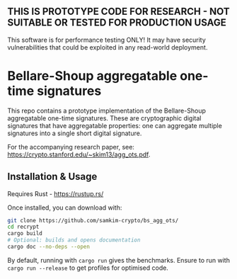 ## THIS IS PROTOTYPE CODE FOR RESEARCH - NOT SUITABLE OR TESTED FOR PRODUCTION USAGE

This software is for performance testing ONLY! It may have security
vulnerabilities that could be exploited in any read-world deployment.

# Bellare-Shoup aggregatable one-time signatures

This repo contains a prototype implementation of the Bellare-Shoup aggregatable
one-time signatures. These are cryptographic digital signatures that have
aggregatable properties: one can aggregate multiple signatures into a single
short digital signature.

For the accompanying research paper, see: https://crypto.stanford.edu/~skim13/agg_ots.pdf.

## Installation & Usage

Requires Rust - https://rustup.rs/

Once installed, you can download with:

```bash
git clone https://github.com/samkim-crypto/bs_agg_ots/
cd recrypt
cargo build
# Optional: builds and opens documentation
cargo doc --no-deps --open
```

By default, running with `cargo run` gives the benchmarks. Ensure to run with
`cargo run --release` to get profiles for optimised code.
